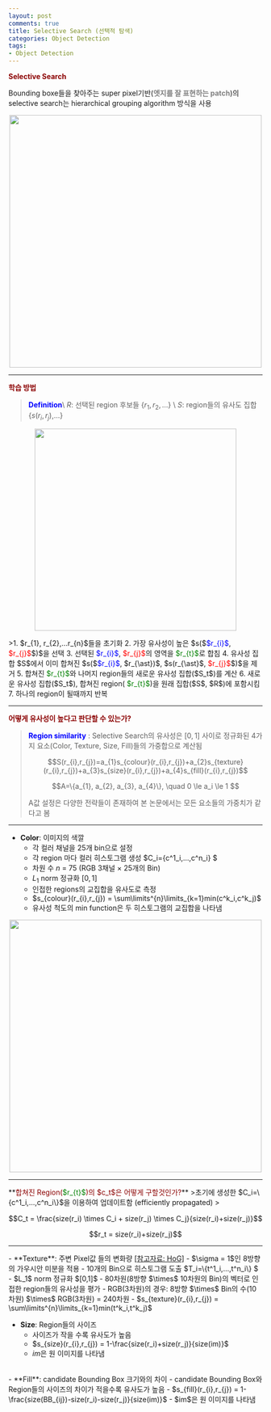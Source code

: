 ```yaml
---
layout: post
comments: true
title: Selective Search (선택적 탐색)
categories: Object Detection
tags:
- Object Detection
---
```


**<span style='color:DarkRed'>Selective Search</span>**

Bounding boxe들을 찾아주는 super pixel기반(**<span style='color:grey'>엣지를 잘 표현하는 patch</span>**)의 selective search는 hierarchical grouping algorithm 방식을 사용
<p align="center">
  <img width="500" height="auto" src="https://i.imgur.com/DPEJcwI.png">
</p>

<hr>


**<span style='color:DarkRed'>학습 방법</span>**
>**<span style='color:blue'>Definition</span>**\\
$R$: 선택된 region 후보들 {$r_{1}, r_{2},...$} \\
$S$: region들의 유사도 집합 {$s(r_{i}, r_{j})$,...}
<p align="center">
  <img width="400" height="auto" src="https://i.imgur.com/Rb1CpW7.png">
</p>
>1. $r_{1}, r_{2},...r_{n}$들을 초기화
2. 가장 유사성이 높은 $s($<span style="color:Blue">$r_{i}$</span>, <span style="color:Red">$r_{j}$</span>$)$을 선택
3. 선택된 <span style="color:Blue">$r_{i}$</span>, <span style="color:Red">$r_{j}$</span>의 영역을 <span style="color:green"> $r_{t}$</span>로 합침
4. 유사성 집합 $S$에서 이미 합쳐진 $s($<span style="color:Blue">$r_{i}$</span>, $r_{\ast})$, $s(r_{\ast}$, <span style="color:Red">$r_{j}$</span>$)$을 제거
5. 합쳐진 <span style="color:green"> $r_{t}$</span>와 나머지 region들의 새로운 유사성 집합($S_t$)를 계산
6. 새로운 유사성 집합($S_t$), 합쳐진 region(<span style="color:green"> $r_{t}$</span>)을 원래 집합($S$, $R$)에 포함시킴
7. 하나의 region이 될때까지 반복

<hr>

**<span style='color:DarkRed'>어떻게 유사성이 높다고 판단할 수 있는가?</span>**
>**<span style='color:blue'>Region similarity</span>**
>: Selective Search의 유사성은 $[0,1]$ 사이로 정규화된 4가지 요소(Color, Texture, Size, Fill)들의 가중합으로 계산됨
><p align="center">$$S(r_{i},r_{j})=a_{1}s_{colour}(r_{i},r_{j})+a_{2}s_{texture}(r_{i},r_{j})+a_{3}s_{size}(r_{i},r_{j})+a_{4}s_{fill}(r_{i},r_{j})$$</p><p align="center">$$A=\{a_{1}, a_{2}, a_{3}, a_{4}\}, \quad 0 \le a_i \le 1 $$</p>
>A값 설정은 다양한 전략들이 존재하여 본 논문에서는 모든 요소들의 가중치가 같다고 봄
<hr>

- **Color**: 이미지의 색깔
    - 각 컬러 채널을 25개 bin으로 설정
    - 각 region 마다 컬러 히스토그램 생성 $C_i=\{c^1_i,...,c^n_i\} $
    - 차원 수 $n$ = 75 (RGB 3채널 $\times$ 25개의 Bin)
    - $L_1$ norm 정규화 $[0,1]$
    - 인접한 regions의 교집합을 유사도로 측정
    - $s_{colour}(r_{i},r_{j}) = \sum\limits^{n}\limits_{k=1}min(c^k_i,c^k_j)$
    - 유사성 척도의 min function은 두 히스토그램의 교집합을 나타냄

<p align="center">
  <img width="500" height="auto" src="https://i.imgur.com/G7w6Ngf.png">
</p>

<hr>
**<span style='color:DarkRed'>합쳐진 Region(<span style="color:green">$r_{t}$</span>)의 $c_t$은 어떻게 구할것인가?</span>**
>초기에 생성한 $C_i=\{c^1_i,...,c^n_i\}$을 이용하여 업데이트함 (efficiently propagated)
><p align="center">$$C_t = \frac{size(r_i) \times C_i + size(r_j) \times C_j}{size(r_i)+size(r_j)}$$</p><p align="center">$$r_t = size(r_i)+size(r_j)$$</p>
<hr>
- **Texture**: 주변 Pixel값 들의 변화량 <a href="{{ site.baseurl }}hog.html">[참고자료: HoG]</a>
    - $\sigma = 1$인 8방향의 가우시안 미분을 적용
    - 10개의 Bin으로 히스토그램 도출 $T_i=\{t^1_i,...,t^n_i\} $
    - $L_1$ norm 정규화 $[0,1]$
    - 80차원(8방향 $\times$ 10차원의 Bin)의 벡터로 인접한 region들의 유사성을 평가
    - RGB(3차원)의 경우: 8방향 $\times$ Bin의 수(10차원) $\times$ RGB(3차원) = 240차원
    - $s_{texture}(r_{i},r_{j}) = \sum\limits^{n}\limits_{k=1}min(t^k_i,t^k_j)$

<br>

- **Size**: Region들의 사이즈
    - 사이즈가 작을 수록 유사도가 높음
    - $s_{size}(r_{i},r_{j}) = 1-\frac{size(r_i)+size(r_j)}{size(im)}$
    - $im$은 원 이미지를 나타냄

<br>
- **Fill**: candidate Bounding Box 크기와의 차이 
    - candidate Bounding Box와 Region들의 사이즈의 차이가 적을수록 유사도가 높음
    - $s_{fill}(r_{i},r_{j}) = 1-\frac{size(BB_{ij})-size(r_i)-size(r_j)}{size(im)}$
    - $im$은 원 이미지를 나타냄